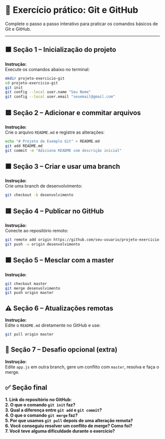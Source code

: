 
# 📘 Exercício prático: Git e GitHub

Complete o passo a passo interativo para praticar os comandos básicos de Git e GitHub. 

---

## 🟩 Seção 1 – Inicialização do projeto

**Instrução:**  
Execute os comandos abaixo no terminal:

```bash
mkdir projeto-exercicio-git
cd projeto-exercicio-git
git init
git config --local user.name "Seu Nome"
git config --local user.email "seuemail@gmail.com"
```

## 🟦 Seção 2 – Adicionar e commitar arquivos

**Instrução:**  
Crie o arquivo `README.md` e registre as alterações:

```bash
echo "# Projeto de Exemplo Git" > README.md
git add README.md
git commit -m "Adiciona README com descrição inicial"
```

## 🟧 Seção 3 – Criar e usar uma branch

**Instrução:**  
Crie uma branch de desenvolvimento:

```bash
git checkout -b desenvolvimento
```

## 🟥 Seção 4 – Publicar no GitHub

**Instrução:**  
Conecte ao repositório remoto:

```bash
git remote add origin https://github.com/seu-usuario/projeto-exercicio-git.git
git push -u origin desenvolvimento
```

## 🟪 Seção 5 – Mesclar com a master

**Instrução:**

```bash
git checkout master
git merge desenvolvimento
git push origin master
```

## ⚠️ Seção 6 – Atualizações remotas

**Instrução:**  
Edite o `README.md` diretamente no GitHub e use:

```bash
git pull origin master
```

## 🎯 Seção 7 – Desafio opcional (extra)

**Instrução:**  
Edite `app.js` em outra branch, gere um conflito com `master`, resolva e faça o merge.

## ✅ Seção final 

**1. Link do repositório no GitHub:**  
**2. O que o comando `git init` faz?**  
**3. Qual a diferença entre `git add` e `git commit`?**  
**4. O que o comando `git merge` faz?**  
**5. Por que usamos `git pull` depois de uma alteração remota?**  
**6. Você conseguiu resolver um conflito de merge? Como foi?**  
**7. Você teve alguma dificuldade durante o exercício?**  
